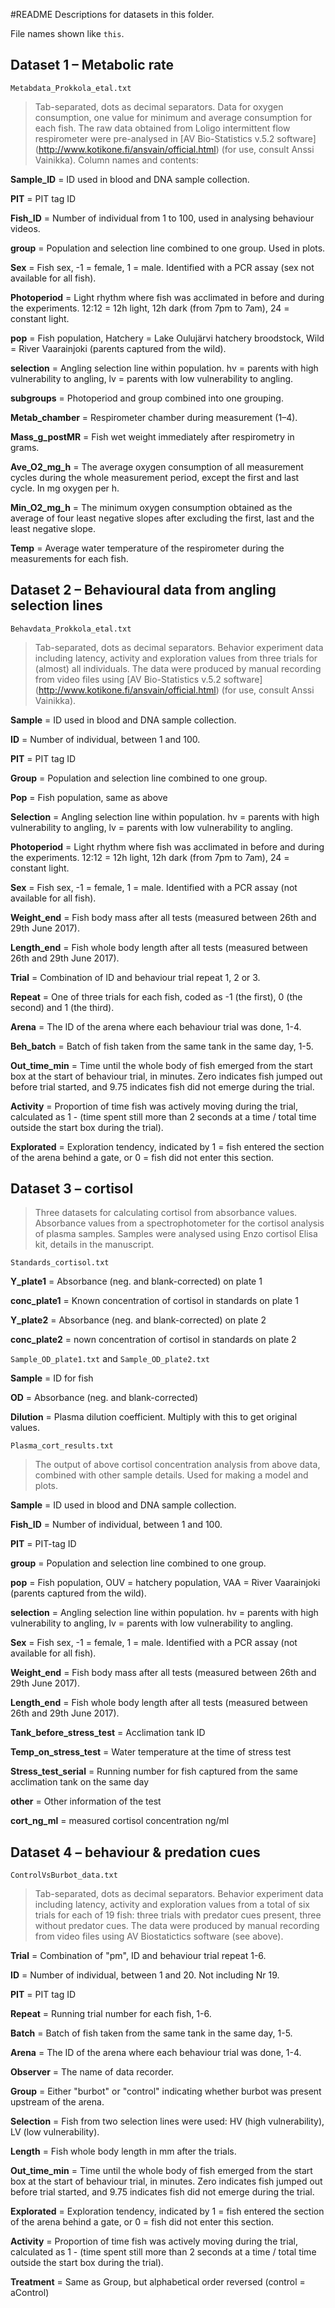 #README
Descriptions for datasets in this folder.

File names shown like `this`.

## Dataset 1 – Metabolic rate
`Metabdata_Prokkola_etal.txt`

> Tab-separated, dots as decimal separators. Data for oxygen consumption, one value for minimum and average consumption for each fish. The raw data obtained from Loligo intermittent flow respirometer were pre-analysed in [AV Bio-Statistics v.5.2 software] (http://www.kotikone.fi/ansvain/official.html) (for use, consult Anssi Vainikka). Column names and contents:

**Sample_ID** = ID used in blood and DNA sample collection.
	
**PIT** = PIT tag ID
	
**Fish_ID** = Number of individual from 1 to 100, used in analysing behaviour videos.
	
**group** = Population and selection line combined to one group. Used in plots.
	
**Sex** = Fish sex, -1 = female, 1 = male. Identified with a PCR assay (sex not available for all fish).
           
**Photoperiod** = Light rhythm where fish was acclimated in before and during the experiments. 12:12 = 12h light, 12h dark (from 7pm to 7am), 24 = constant light.
	
**pop** = Fish population, Hatchery = Lake Oulujärvi hatchery broodstock, Wild = River Vaarainjoki (parents captured from the wild).
	
**selection** = Angling selection line within population. hv = parents with high vulnerability to angling, lv = parents with low vulnerability to angling. 
	
**subgroups** = Photoperiod and group combined into one grouping.
	
**Metab_chamber** = Respirometer chamber during measurement (1–4).
	
**Mass\_g_postMR** = Fish wet weight immediately after respirometry in grams.
	
**Ave\_O2\_mg_h** = The average oxygen consumption of all measurement cycles during the whole measurement period, except the first and last cycle. In mg oxygen per h.
 
**Min\_O2\_mg_h** = The minimum oxygen consumption obtained as the average of four least negative slopes after excluding the first, last and the least negative slope.
	
**Temp** = Average water temperature of the respirometer during the measurements for each fish. 

## Dataset 2 – Behavioural data from angling selection lines

`Behavdata_Prokkola_etal.txt`
> Tab-separated, dots as decimal separators. Behavior experiment data including latency, activity and exploration values from three trials for (almost) all individuals. The data were produced by manual recording from video files using [AV Bio-Statistics v.5.2 software] (http://www.kotikone.fi/ansvain/official.html) (for use, consult Anssi Vainikka). 

**Sample** = ID used in blood and DNA sample collection.

**ID** = Number of individual, between 1 and 100.

**PIT** = PIT tag ID

**Group** = Population and selection line combined to one group.

**Pop** = Fish population, same as above
	
**Selection** = Angling selection line within population. hv = parents with high vulnerability to angling, lv = parents with low vulnerability to angling. 

**Photoperiod** = Light rhythm where fish was acclimated in before and during the experiments. 12:12 = 12h light, 12h dark (from 7pm to 7am), 24 = constant light.

**Sex** = Fish sex, -1 = female, 1 = male. Identified with a PCR assay (not available for all fish).

**Weight_end** = Fish body mass after all tests (measured between 26th and 29th June 2017).

**Length_end** = Fish whole body length after all tests (measured between 26th and 29th June 2017).

**Trial** = Combination of ID and behaviour trial repeat 1, 2 or 3.

**Repeat** = One of three trials for each fish, coded as -1 (the first), 0 (the second) and 1 (the third).

**Arena** = The ID of the arena where each behaviour trial was done, 1-4.

**Beh_batch** = Batch of fish taken from the same tank in the same day, 1-5.

**Out\_time_min** = Time until the whole body of fish emerged from the start box at the start of behaviour trial, in minutes. Zero indicates fish jumped out before trial started, and 9.75 indicates fish did not emerge during the trial.

**Activity** = Proportion of time fish was actively moving during the trial, calculated as 1 - (time spent still  more than 2 seconds at a time / total time outside the start box during the trial).

**Explorated** = Exploration tendency, indicated by 1 = fish entered the section of the arena behind a gate, or 0 = fish did not enter this section.



## Dataset 3 – cortisol

> Three datasets for calculating cortisol from absorbance values. Absorbance values from a spectrophotometer for the cortisol analysis of plasma samples. Samples were analysed using Enzo cortisol Elisa kit, details in the manuscript.

`Standards_cortisol.txt`

**Y_plate1** = Absorbance (neg. and blank-corrected) on plate 1

**conc_plate1** = Known concentration of cortisol in standards on plate 1

**Y_plate2** = Absorbance (neg. and blank-corrected) on plate 2

**conc_plate2** = nown concentration of cortisol in standards on plate 2

`Sample_OD_plate1.txt` and `Sample_OD_plate2.txt`

**Sample** = ID for fish

**OD** = Absorbance (neg. and blank-corrected)

**Dilution** = Plasma dilution coefficient. Multiply with this to get original values.



`Plasma_cort_results.txt` 
>The output of above cortisol concentration analysis from above data, combined with other sample details. Used for making a model and plots.


**Sample** = ID used in blood and DNA sample collection.

**Fish_ID** = Number of individual, between 1 and 100.

**PIT** = PIT-tag ID

**group** = Population and selection line combined to one group.

**pop** = Fish population, OUV = hatchery population, VAA = River Vaarainjoki (parents captured from the wild).
	
**selection** = Angling selection line within population. hv = parents with high vulnerability to angling, lv = parents with low vulnerability to angling. 

**Sex** = Fish sex, -1 = female, 1 = male. Identified with a PCR assay (not available for all fish).

**Weight_end** = Fish body mass after all tests (measured between 26th and 29th June 2017).

**Length_end** = Fish whole body length after all tests (measured between 26th and 29th June 2017).

**Tank\_before\_stress_test** = Acclimation tank ID

**Temp\_on\_stress_test** = Water temperature at the time of stress test

**Stress\_test_serial** = Running number for fish captured from the same acclimation tank on the same day

**other** = Other information of the test

**cort\_ng_ml** = measured cortisol concentration ng/ml

## Dataset 4 – behaviour & predation cues

`ControlVsBurbot_data.txt`

>Tab-separated, dots as decimal separators. Behavior experiment data including latency, activity and exploration values from a total of six trials for each of 19 fish: three trials with predator cues present, three without predator cues. The data were produced by manual recording from video files using AV Biostatictics software (see above). 

**Trial** = Combination of "pm", ID and behaviour trial repeat 1-6. 

**ID** = Number of individual, between 1 and 20. Not including Nr 19.

**PIT** = PIT tag ID

**Repeat** = Running trial number for each fish, 1-6.

**Batch** = Batch of fish taken from the same tank in the same day, 1-5.

**Arena** = The ID of the arena where each behaviour trial was done, 1-4.

**Observer** = The name of data recorder.

**Group** = Either "burbot" or "control" indicating whether burbot was present upstream of the arena.

**Selection** = Fish from two selection lines were used: HV (high vulnerability), LV (low vulnerability).

**Length** = Fish whole body length in mm after the trials.

**Out\_time_min** = Time until the whole body of fish emerged from the start box at the start of behaviour trial, in minutes. Zero indicates fish jumped out before trial started, and 9.75 indicates fish did not emerge during the trial.

**Explorated** = Exploration tendency, indicated by 1 = fish entered the section of the arena behind a gate, or 0 = fish did not enter this section.

**Activity** = Proportion of time fish was actively moving during the trial, calculated as 1 - (time spent still  more than 2 seconds at a time / total time outside the start box during the trial).

**Treatment** = Same as Group, but alphabetical order reversed (control = aControl)


